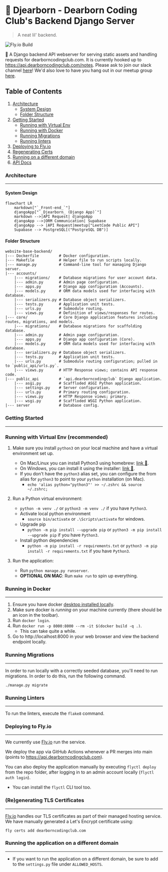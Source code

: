 # 🐍 Djearborn - Dearborn Coding Club's Backend Django Server
> A neat lil' backend.

![Fly.io Build](https://github.com/dearborn-coding-club/website-base-backend/actions/workflows/fly.yml/badge.svg)

🐍 A Django backend API webserver for serving static assets and handling requests for dearborncodingclub.com. It is currently hooked up to https://api.dearborncodingclub.com/notes. Please ask to join our slack channel [here](https://dearborncodingclub.slack.com)! We'd also love to have you hang out in our meetup group [here](https://www.meetup.com/dearborn-coding-club).

## Table of Contents
1. [Architecture](#architecture)
    * [System Design](#system-design)
    * [Folder Structure](#folder-structure)
2. [Getting Started](#getting-started)
    * [Running with Virtual Env](#running-with-virtual-env-recommended)
    * [Running with Docker](#running-in-docker)
    * [Running Migrations](#running-migrations)
    * [Running linters](#running-linters)
3. [Deploying to Fly.io](#deploying-to-flyio)
4. [Regenerating Certs](#regenerating-tls-certificates)
5. [Running on a different domain](#running-the-application-on-a-different-domain)
6. [API Docs](./docs/APIs.md)

### Architecture
---

#### System Design
```mermaid
flowchart LR
    markdown["`_Front-end_`"]
    djangoApp["`_Djearborn_ (Django App)`"]
    markdown -->|API Request| djangoApp
    djangoApp -->|ORM Communication| Supabase
    djangoApp --> |API Request|meetup["LeetCode Public API"]
    Supabase --> PostgreSQL[("PostgreSQL DB")]
```

#### Folder Structure

```
website-base-backend/
|--- Dockerfile         # Docker configuration.
|--- Makefile           # Helper file to run scripts locally.
|--- manage.py          # Command-line tool for managing Django server.
|--- accounts/
    |--- migrations/    # Database migrations for user account data.
    |--- admin.py       # Admin page configuration.
    |--- apps.py        # Django app configuration (Accounts).
    |--- models.py      # ORM data models used for interfacing with database.
    |--- serializers.py # Database object serializers.
    |--- tests.py       # Application unit tests.
    |--- urls.py        # Submodule routing.
    |--- views.py       # Definition of views/responses for routes.
|--- core/              # Core Django application features including routes, migrations, and models.
    |--- migrations/    # Database migrations for scaffolding database.
    |--- admin.py       # Admin page configuration.
    |--- apps.py        # Django app configuration (Core).
    |--- models.py      # ORM data models used for interfacing with database.
    |--- serializers.py # Database object serializers.
    |--- tests.py       # Application unit tests.
    |--- urls.py        # Submodule routing configuration; pulled in to `public_api/urls.py`.
    |--- views.py       # HTTP Response views; contains API response code.
|--- public_api         # `api.dearborncodingclub` Django application.
    |--- asgi.py        # Scaffloded ASGI Python application.
    |--- settings.py    # Server configuration.
    |--- urls.py        # Primary routing configuration.
    |--- views.py       # HTTP Response views; primary.
    |--- wsgi.py        # Scaffloded WSGI Python application.
|--- server             # Database config.
```

### Getting Started
---
### Running with Virtual Env (recommended)
1. Make sure you install `python3` on your local machine and  have a virtual environment set up.
    - On Mac/Linux you can install Python3 using homebrew: [link 🔗](https://docs.brew.sh/Homebrew-and-Python).
    - On Windows, you can install it using the installer: [link 🔗](https://www.python.org/downloads/).
    - If you don't have the `python3` alias set, you can configure the from alias for `python3` to point to your `python` installation (on Mac).
        - `echo 'alias python="python3"' >> ~/.zshrc && source ~/.zshrc;`
2. Run a Python virtual environment:
    - `python -m venv ./` or `python3 -m venv ./` if you have `Python3`.
    - Activate local python environment
        - `source bin/activate` or `.\Scripts\activate` for windows.
    - Upgrade pip
        - `python -m pip install --upgrade pip` or `python3 -m pip install --upgrade pip` if you have `Python3`.
    - Install python dependencies
        - `python -m pip install -r requirements.txt` or `python3 -m pip install -r requirements.txt` if you have `Python3`.

2. Run the application:
    - Run `python manage.py runserver`.
    - __OPTIONAL ON MAC__: Run `make run` to spin up everything.

### Running in Docker
---
1. Ensure you have docker [desktop installed locally](https://www.docker.com/products/docker-desktop/).
2. Make sure docker is _running_ on your machine currently (there should be an icon in the toolbar).
3. Run `docker login`.
4. Run `docker run -p 8000:8000 --rm -it $(docker build -q .)`.
    - This can take quite a while.
5. Go to http://localhost:8000 in your web browser and view the backend endpoint locally.

### Running Migrations
---
In order to run locally with a correctly seeded database, you'll need to run migrations. In order to do this, run the following command.

`./manage.py migrate`

### Running Linters
---
To run the linters, execute the `flake8` command.

### Deploying to Fly.io
---
We currently use [Fly.io](https://fly.io) run the service.

We deploy the app via GitHub Actions whenever a PR merges into main (points to https://api.dearborncodingclub.com).
 
You can also deploy the application manually by executing `flyctl deploy` from the repo folder, after logging in to an admin account locally (`flyctl auth login`).
- You can install the `flyctl` CLI tool too.

### (Re)generating TLS Certificates
---
[Fly.io](https://fly.io) handles our TLS certificates as part of their managed hosting service. We have manually generated a Let's Encrypt certificate using:

`fly certs add dearborncodingclub.com`

### Running the application on a different domain
---
- If you want to run the application on a different domain, be sure to add to the `settings.py` file under `ALLOWED_HOSTS`.
